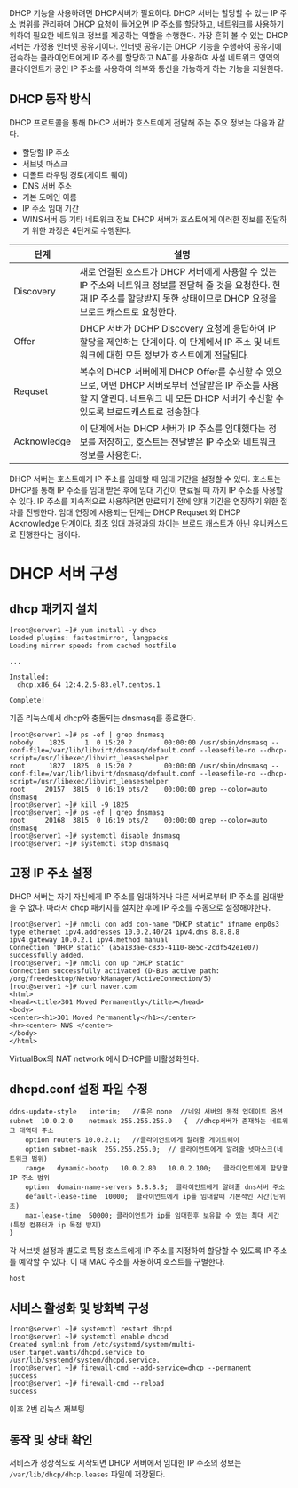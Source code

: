 DHCP 기능을 사용하려면 DHCP서버가 필요하다. DHCP 서버는 할당할 수 있는 IP 주소 범위를 관리하며 DHCP 요청이 들어오면 IP 주소를 할당하고, 네트워크를 사용하기 위하여 필요한 네트워크 정보를 제공하는 역할을 수행한다. 가장 흔히 볼 수 있는 DHCP 서버는 가정용 인터넷 공유기이다. 인터넷 공유기는 DHCP 기능을 수행하여 공유기에 접속하는 클라이언트에게 IP 주소를 할당하고 NAT를 사용하여 사설 네트워크 영역의 클라이언트가 공인 IP 주소를 사용하여 외부와 통신을 가능하게 하는 기능을 지원한다. 

## DHCP 동작 방식
DHCP 프로토콜을 통해 DHCP 서버가 호스트에게 전달해 주는 주요 정보는 다음과 같다.
- 할당할 IP 주소
- 서브넷 마스크
- 디폴트 라우팅 경로(게이트 웨이)
- DNS 서버 주소
- 기본 도메인 이름
- IP 주소 임대 기간
- WINS서버 등 기타 네트워크 정보
DHCP 서버가 호스트에게 이러한 정보를 전달하기 위한 과정은 4단계로 수행된다.

| 단계        | 설명                                                                                                                                                                                   |
| ----------- | -------------------------------------------------------------------------------------------------------------------------------------------------------------------------------------- |
| Discovery   | 새로 연결된 호스트가 DHCP 서버에게 사용할 수 있는 IP 주소와 네트워크 정보를 전달해 줄 것을 요청한다. 현재 IP 주소를 할당받지 못한 상태이므로 DHCP 요청을 브로드 캐스트로 요청한다.     |
| Offer       | DHCP 서버가 DCHP Discovery 요청에 응답하여 IP 할당을 제안하는 단계이다. 이 단계에서 IP 주소 및 네트워크에 대한 모든 정보가 호스트에게 전달된다.                                        |
| Requset     | 복수의 DHCP 서버에게 DHCP Offer를 수신할 수 있으므로, 어떤 DHCP 서버로부터 전달받은 IP 주소를 사용할 지 알린다. 네트워크 내 모든 DHCP 서버가 수신할 수 있도록 브로드캐스트로 전송한다. |
| Acknowledge | 이 단계에서는 DHCP 서버가 IP 주소를 임대했다는 정보를 저장하고, 호스트는 전달받은 IP 주소와 네트워크 정보를 사용한다.                                                                  | 

DHCP 서버는 호스트에게 IP 주소를 임대할 때 임대 기간을 설정할 수 있다.  호스트는 DHCP를 통해 IP 주소를 임대 받은 후에 임대 기간이 만료될 때 까지 IP 주소를 사용할  수 있다. IP 주소를 지속적으로 사용하려면 만료되기 전에 임대 기간을 연장하기 위한 절차를 진행한다. 
임대 연장에 사용되는 단계는 DHCP Requset 와 DHCP Acknowledge 단계이다. 최초 임대 과정과의 차이는 브로드 캐스트가 아닌 유니캐스드로 진행한다는 점이다. 

# DHCP 서버 구성
## dhcp 패키지 설치

```
[root@server1 ~]# yum install -y dhcp
Loaded plugins: fastestmirror, langpacks
Loading mirror speeds from cached hostfile

...

Installed:
  dhcp.x86_64 12:4.2.5-83.el7.centos.1                                                      

Complete!
```

기존 리눅스에서 dhcp와 충돌되는 dnsmasq를 종료한다.

```
[root@server1 ~]# ps -ef | grep dnsmasq
nobody    1825     1  0 15:20 ?        00:00:00 /usr/sbin/dnsmasq --conf-file=/var/lib/libvirt/dnsmasq/default.conf --leasefile-ro --dhcp-script=/usr/libexec/libvirt_leaseshelper
root      1827  1825  0 15:20 ?        00:00:00 /usr/sbin/dnsmasq --conf-file=/var/lib/libvirt/dnsmasq/default.conf --leasefile-ro --dhcp-script=/usr/libexec/libvirt_leaseshelper
root     20157  3815  0 16:19 pts/2    00:00:00 grep --color=auto dnsmasq
[root@server1 ~]# kill -9 1825
[root@server1 ~]# ps -ef | grep dnsmasq
root     20168  3815  0 16:19 pts/2    00:00:00 grep --color=auto dnsmasq
[root@server1 ~]# systemctl disable dnsmasq
[root@server1 ~]# systemctl stop dnsmasq
```


## 고정 IP 주소 설정
DHCP 서버는 자기 자신에게 IP 주소를 임대하거나 다른 서버로부터 IP 주소를 임대받을 수 없다. 따라서 dhcp 패키지를 설치한 후에 IP 주소를 수동으로 설정해야한다.
```
[root@server1 ~]# nmcli con add con-name "DHCP static" ifname enp0s3 type ethernet ipv4.addresses 10.0.2.40/24 ipv4.dns 8.8.8.8 ipv4.gateway 10.0.2.1 ipv4.method manual
Connection 'DHCP static' (a5a183ae-c83b-4110-8e5c-2cdf542e1e07) successfully added.
[root@server1 ~]# nmcli con up "DHCP static"
Connection successfully activated (D-Bus active path: /org/freedesktop/NetworkManager/ActiveConnection/5)
[root@server1 ~]# curl naver.com
<html>
<head><title>301 Moved Permanently</title></head>
<body>
<center><h1>301 Moved Permanently</h1></center>
<hr><center> NWS </center>
</body>
</html>
```
VirtualBox의 NAT network 에서 DHCP를 비활성화한다. 

## dhcpd.conf 설정 파일 수정
```
ddns-update-style	interim;   //혹은 none  //네임 서버의 동적 업데이트 옵션
subnet	10.0.2.0	netmask	255.255.255.0	{  //dhcp서버가 존재하는 네트워크 대역대 주소
	option routers 10.0.2.1;   //클라이언트에게 알려줄 게이트웨이
	option subnet-mask	255.255.255.0;  // 클라이언트에게 알려줄 넷마스크(네트워크 범위)
	range	dynamic-bootp	10.0.2.80	10.0.2.100;   클라이언트에게 할당할 IP 주소 범위
	option	domain-name-servers	8.8.8.8;  클라이언트에게 알려줄 dns서버 주소
	default-lease-time	10000;  클라이언트에게 ip를 임대할때 기본적인 시간(단위 초)
	max-lease-time	50000; 클라이언트가 ip를 임대한후 보유할 수 있는 최대 시간(특정 컴퓨터가 ip 독점 방지)
}
```

각 서브넷 설정과 별도로 특정 호스트에게 IP 주소를 지정하여 할당할 수 있도록 IP 주소를 예약할 수 있다. 이 때 MAC 주소를 사용하여 호스트를 구별한다. 
```
host
```

## 서비스 활성화 및 방화벽 구성
```
[root@server1 ~]# systemctl restart dhcpd
[root@server1 ~]# systemctl enable dhcpd
Created symlink from /etc/systemd/system/multi-user.target.wants/dhcpd.service to /usr/lib/systemd/system/dhcpd.service.
[root@server1 ~]# firewall-cmd --add-service=dhcp --permanent
success
[root@server1 ~]# firewall-cmd --reload
success
```

이후 2번 리눅스 재부팅

## 동작 및 상태 확인
서비스가 정상적으로 시작되면 DHCP 서버에서 임대한 IP 주소의 정보는 `/var/lib/dhcp/dhcp.leases` 파일에 저장된다.